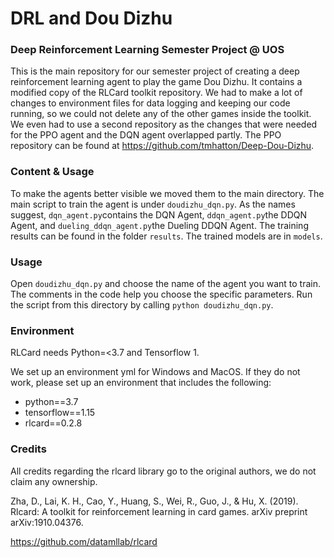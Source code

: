 # DRL and Dou Dizhu
### Deep Reinforcement Learning Semester Project @ UOS

This is the main repository for our semester project of creating a deep reinforcement learning agent to play the game Dou Dizhu.
It contains a modified copy of the RLCard toolkit repository.
We had to make a lot of changes to environment files for data logging and keeping our code running,
so we could not delete any of the other games inside the toolkit. We even had to use a second repository as the changes
that were needed for the PPO agent and the DQN agent overlapped partly.
The PPO repository can be found at https://github.com/tmhatton/Deep-Dou-Dizhu.

### Content & Usage

To make the agents better visible we moved them to the main directory.
The main script to train the agent is under ``doudizhu_dqn.py``.
As the names suggest, ``dqn_agent.py``contains the DQN Agent, ``ddqn_agent.py``the DDQN Agent, and ``dueling_ddqn_agent.py``the Dueling DDQN Agent.
The training results can be found in the folder ``results``.
The trained models are in ``models``.

### Usage

Open ``doudizhu_dqn.py`` and choose the name of the agent you want to train.
The comments in the code help you choose the specific parameters.
Run the script from this directory by calling
``python doudizhu_dqn.py``.

### Environment

RLCard needs Python=<3.7 and Tensorflow 1.

We set up an environment yml for Windows and MacOS.
If they do not work, please set up an environment that includes the following:
- python==3.7
- tensorflow==1.15
- rlcard==0.2.8

### Credits

All credits regarding the rlcard library go to the original authors, we do not claim any ownership. 

Zha, D., Lai, K. H., Cao, Y., Huang, S., Wei, R., Guo, J., & Hu, X. (2019). Rlcard: A toolkit for reinforcement learning in card games. arXiv preprint arXiv:1910.04376.

https://github.com/datamllab/rlcard
